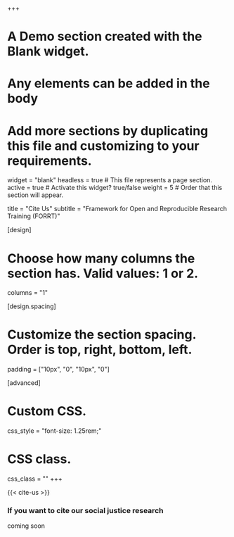 +++
# A Demo section created with the Blank widget.
# Any elements can be added in the body
# Add more sections by duplicating this file and customizing to your requirements.

widget = "blank"
headless = true  # This file represents a page section.
active = true  # Activate this widget? true/false
weight = 5  # Order that this section will appear.

title = "Cite Us"
subtitle = "Framework for Open and Reproducible Research Training (FORRT)"

[design]
  # Choose how many columns the section has. Valid values: 1 or 2.
  columns = "1"


[design.spacing]
  # Customize the section spacing. Order is top, right, bottom, left.
  padding = ["10px", "0", "10px", "0"]

[advanced]
 # Custom CSS. 
 css_style = "font-size: 1.25rem;"
 
 # CSS class.
 css_class = ""
+++

{{< cite-us >}}

### If you want to cite our social justice research

coming soon

